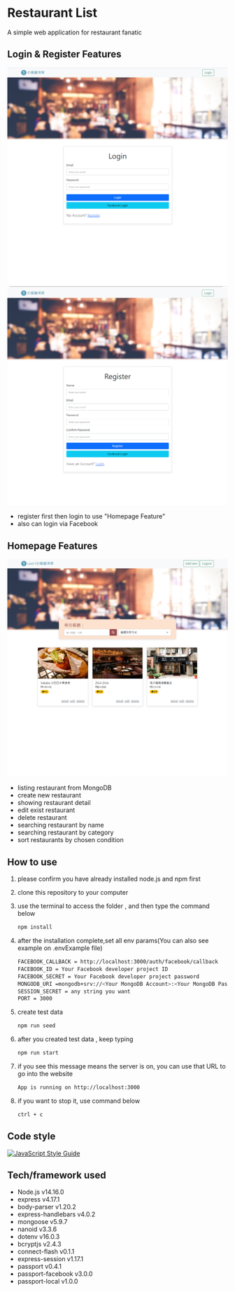# Restaurant List
A simple web application for restaurant fanatic

## Login & Register Features

![login](./public/pictures/login.png)
![register](./public/pictures/register.png)

- register first then login to use "Homepage Feature"
- also can login via Facebook

## Homepage Features

![homepage](./public/pictures/homepage.png)

- listing restaurant from MongoDB
- create new restaurant
- showing restaurant detail 
- edit exist restaurant
- delete restaurant
- searching restaurant by name
- searching restaurant by category
- sort restaurants by chosen condition

## How to use 

1. please confirm you have already installed node.js and npm first
2. clone this repository to your computer
3. use the terminal to access the folder , and then type the command below

   ```bash
   npm install
   ```

4. after the installation complete,set all env params(You can also see example on .envExample file)

   ```bash
   FACEBOOK_CALLBACK = http://localhost:3000/auth/facebook/callback
   FACEBOOK_ID = Your Facebook developer project ID
   FACEBOOK_SECRET = Your Facebook developer project password
   MONGODB_URI =mongodb+srv://<Your MongoDB Account>:<Your MongoDB Password>@cluster0.xxxx.xxxx.net/<Your MongoDB Table><?retryWrites=true&w=majority
   SESSION_SECRET = any string you want
   PORT = 3000
   ```

5. create test data

   ```bash
   npm run seed
   ```   

6. after you created test data , keep typing

   ```bash
   npm run start
   ```

7. if you see this message means the server is on, you can use that URL to go into the website

   ```bash
   App is running on http://localhost:3000
   ```  

8. if you want to stop it, use command below

   ```bash
   ctrl + c
   ```

## Code style
[![JavaScript Style Guide](https://img.shields.io/badge/code_style-standard-brightgreen.svg)](https://standardjs.com)

## Tech/framework used

- Node.js v14.16.0
- express v4.17.1
- body-parser v1.20.2
- express-handlebars v4.0.2
- mongoose v5.9.7
- nanoid v3.3.6
- dotenv v16.0.3
- bcryptjs v2.4.3
- connect-flash v0.1.1
- express-session v1.17.1
- passport v0.4.1
- passport-facebook v3.0.0
- passport-local v1.0.0